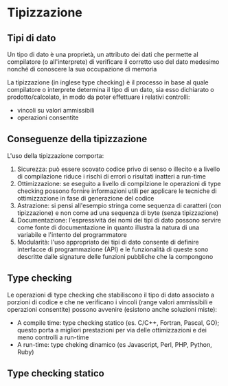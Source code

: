 # Tipizzazione

## Tipi di dato
Un tipo di dato è una proprietà, un attributo dei dati che permette al compilatore (o all'interprete) di verificare il corretto uso del dato medesimo nonché di conoscere la sua occupazione di memoria

La tipizzazione (in inglese type checking) è il processo in base al quale compilatore o interprete determina il tipo di un dato, sia esso dichiarato o prodotto/calcolato, in modo da poter effettuare i relativi controlli:
- vincoli su valori ammissibili
- operazioni consentite

## Conseguenze della tipizzazione
L'uso della tipizzazione comporta:
1. Sicurezza: può essere scovato codice privo di senso o illecito e a livello di compilazione riduce i rischi di errori o risultati inatteri a run-time
2. Ottimizzazione: se eseguito a livello di compilzione le operazioni di type checking possono fornire informazioni utili per applicare le tecniche di ottimizzazione in fase di generazione del codice
3. Astrazione: si pensi all'esempio stringa come sequenza di caratteri (con tipizzazione) e non come ad una sequenza di byte (senza tipizzazione)
4. Documentazione: l'espressività dei nomi dei tipi di dato possono servire come fonte di documentazione in quanto illustra la natura di una variabile e l'intento del programmatore
5. Modularità: l'uso appropriato dei tipi di dato consente di definire interfacce di programmazione (API) e le funzionalità di queste sono descritte dalle signature delle funzioni pubbliche che la compongono

## Type checking
Le operazioni di type checking che stabiliscono il tipo di dato associato a porzioni di codice e che ne verificano i vincoli (range valori ammissibili e operazioni consentite) possono avvenire (esistono anche soluzioni miste):
- A compile time: type checking statico (es. C/C++, Fortran, Pascal, GO); questo porta a migliori prestazioni per via delle ottimizzazioni e dei meno controlli a run-time
- A run-time: type cheking dinamico (es Javascript, Perl, PHP, Python, Ruby)

## Type checking statico